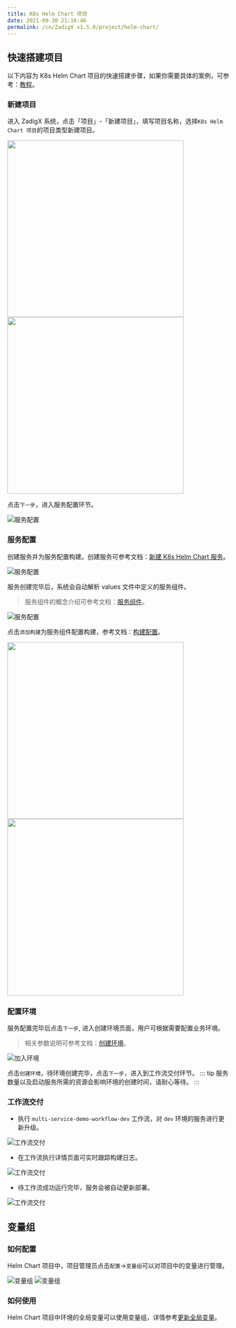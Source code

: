 ```yaml
---
title: K8s Helm Chart 项目
date: 2021-09-30 21:16:46
permalink: /cn/ZadigX v1.5.0/project/helm-chart/
---
```


## 快速搭建项目

以下内容为 K8s Helm Chart 项目的快速搭建步骤，如果你需要具体的案例，可参考：[教程](https://www.koderover.com/tutorials/codelabs/helm-chart/index.html?index=..%2F..index#0)。

### 新建项目

进入 ZadigX 系统，点击「项目」-「新建项目」，填写项目名称，选择`K8s Helm Chart 项目`的项目类型新建项目。

<img src="../_images/k8s_voting_onboarding_0.png" width="400">
<img src="../_images/helm_chart_sample_onboarding_1.png" width="400">

点击`下一步`，进入服务配置环节。

![服务配置](../_images/helm_chart_sample_onboarding_2_0.png)

### 服务配置

创建服务并为服务配置构建。创建服务可参考文档：[新建 K8s Helm Chart 服务](/ZadigX%20v1.5.0/project/service/helm/chart/#新建服务)。

![服务配置](../_images/helm_chart_sample_onboarding_2.png)

服务创建完毕后，系统会自动解析 values 文件中定义的服务组件。

> 服务组件的概念介绍可参考文档：[服务组件](/ZadigX%20v1.5.0/project/service/module/)。

![服务配置](../_images/helm_chart_sample_onboarding_2_1.png)

点击`添加构建`为服务组件配置构建，参考文档：[构建配置](/ZadigX%20v1.5.0/project/build/)。

<img src="../_images/helm_chart_sample_onboarding_backend_build_config.png" width="400">
<img src="../_images/helm_chart_sample_onboarding_backend_build_config_1.png" width="400">

### 配置环境
服务配置完毕后点击`下一步`, 进入创建环境页面，用户可根据需要配置业务环境。
> 相关参数说明可参考文档：[创建环境](/ZadigX%20v1.5.0/project/env/k8s/#新建环境)。

![加入环境](../_images/helm_chart_sample_onboarding_3.png)

点击`创建环境`，待环境创建完毕，点击`下一步`，进入到工作流交付环节。
::: tip
服务数量以及启动服务所需的资源会影响环境的创建时间，请耐心等待。
:::

### 工作流交付

- 执行 `multi-service-demo-workflow-dev` 工作流，对 `dev` 环境的服务进行更新升级。

![工作流交付](../_images/helm_chart_sample_onboarding_4.png)

- 在工作流执行详情页面可实时跟踪构建日志。

![工作流交付](../_images/helm_chart_sample_show_pipeline_running.png)

- 待工作流成功运行完毕，服务会被自动更新部署。

![工作流交付](../_images/helm_chart_sample_show_env.png)

## 变量组

### 如何配置

Helm Chart 项目中，项目管理员点击`配置`->`变量组`可以对项目中的变量进行管理。

![变量组](../_images/project_setttings_vars_group_1.png)
![变量组](../_images/project_setttings_vars_group_2.png)

### 如何使用

Helm Chart 项目中环境的全局变量可以使用变量组，详情参考[更新全局变量](/ZadigX%20v1.5.0/project/env/helm/chart/#更新全局变量)。
